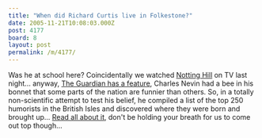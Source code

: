 ```yaml
---
title: "When did Richard Curtis live in Folkestone?"
date: 2005-11-21T10:08:03.000Z
post: 4177
board: 8
layout: post
permalink: /m/4177/
---
```

Was he at school here? Coincidentally we watched <a href="http://www.amazon.co.uk/exec/obidos/ASIN/B00004RJDA/">Notting Hill</a> on TV last night... anyway, <a href="http://www.guardian.co.uk/arts/features/story/0,11710,1644941,00.html">The Guardian has a feature</a>, Charles Nevin had a bee in his bonnet that some parts of the nation are funnier than others. So, in a totally non-scientific attempt to test his belief, he compiled a list of the top 250 humorists in the British Isles and discovered where they were born and brought up... <a href="http://www.guardian.co.uk/arts/features/story/0,11710,1644941,00.html">Read all about it</a>, don't be holding your breath for us to come out top though...
